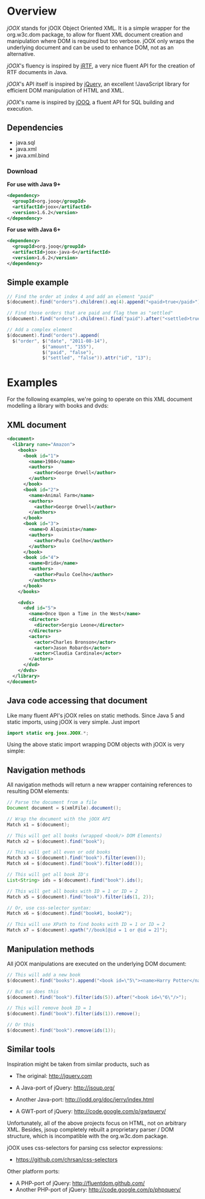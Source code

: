 # Overview

*jOOX* stands for jOOX Object Oriented XML. It is a simple wrapper for the org.w3c.dom package, to allow for fluent XML document creation and manipulation where DOM is required but too verbose. jOOX only wraps the underlying document and can be used to enhance DOM, not as an alternative.

*jOOX*'s fluency is inspired by [jRTF](https://github.com/ullenboom/jrtf), a very nice fluent API for the creation of RTF documents in Java.

*jOOX*'s API itself is inspired by [jQuery](http://jquery.com/), an excellent !JavaScript library for efficient DOM manipulation of HTML and XML.

*jOOX*'s name is inspired by [jOOQ](http://www.jooq.org), a fluent API for SQL building and execution.

## Dependencies

- java.sql
- java.xml
- java.xml.bind

### Download

**For use with Java 9+**

```xml
<dependency>
  <groupId>org.jooq</groupId>
  <artifactId>joox</artifactId>
  <version>1.6.2</version>
</dependency>
```

**For use with Java 6+**

```xml
<dependency>
  <groupId>org.jooq</groupId>
  <artifactId>joox-java-6</artifactId>
  <version>1.6.2</version>
</dependency>
```

## Simple example

```java
// Find the order at index 4 and add an element "paid"
$(document).find("orders").children().eq(4).append("<paid>true</paid>");

// Find those orders that are paid and flag them as "settled"
$(document).find("orders").children().find("paid").after("<settled>true</settled>");

// Add a complex element
$(document).find("orders").append(
  $("order", $("date", "2011-08-14"),
             $("amount", "155"),
             $("paid", "false"),
             $("settled", "false")).attr("id", "13");
```

# Examples

For the following examples, we're going to operate on this XML document modelling a library with books and dvds:

## XML document

```xml
<document>
  <library name="Amazon">
    <books>
      <book id="1">
        <name>1984</name>
        <authors>
          <author>George Orwell</author>
        </authors>
      </book>
      <book id="2">
        <name>Animal Farm</name>
        <authors>
          <author>George Orwell</author>
        </authors>
      </book>
      <book id="3">
        <name>O Alquimista</name>
        <authors>
          <author>Paulo Coelho</author>
        </authors>
      </book>
      <book id="4">
        <name>Brida</name>
        <authors>
          <author>Paulo Coelho</author>
        </authors>
      </book>
    </books>

    <dvds>
      <dvd id="5">
        <name>Once Upon a Time in the West</name>
        <directors>
          <director>Sergio Leone</director>
        </directors>
        <actors>
          <actor>Charles Bronson</actor>
          <actor>Jason Robards</actor>
          <actor>Claudia Cardinale</actor>
        </actors>
      </dvd>
    </dvds>
  </library>
</document>
```

## Java code accessing that document

Like many fluent API's jOOX relies on static methods. Since Java 5 and static imports, using jOOX is very simple. Just import

```java
import static org.joox.JOOX.*;
```

Using the above static import wrapping DOM objects with jOOX is very simple:

## Navigation methods

All navigation methods will return a new wrapper containing references to resulting DOM elements:

```java
// Parse the document from a file
Document document = $(xmlFile).document();

// Wrap the document with the jOOX API
Match x1 = $(document);

// This will get all books (wrapped <book/> DOM Elements)
Match x2 = $(document).find("book");

// This will get all even or odd books
Match x3 = $(document).find("book").filter(even());
Match x4 = $(document).find("book").filter(odd());

// This will get all book ID's
List<String> ids = $(document).find("book").ids();

// This will get all books with ID = 1 or ID = 2
Match x5 = $(document).find("book").filter(ids(1, 2));

// Or, use css-selector syntax:
Match x6 = $(document).find("book#1, book#2");

// This will use XPath to find books with ID = 1 or ID = 2
Match x7 = $(document).xpath("//book[@id = 1 or @id = 2]");
```

## Manipulation methods

All jOOX manipulations are executed on the underlying DOM document:

```java
// This will add a new book
$(document).find("books").append("<book id=\"5\"><name>Harry Potter</name></book>");

// But so does this
$(document).find("book").filter(ids(5)).after("<book id=\"6\"/>");

// This will remove book ID = 1
$(document).find("book").filter(ids(1)).remove();

// Or this
$(document).find("book").remove(ids(1));
```

## Similar tools

Inspiration might be taken from similar products, such as

 * The original: http://jquery.com

 * A Java-port of jQuery: http://jsoup.org/
 * Another Java-port: http://jodd.org/doc/jerry/index.html
 * A GWT-port of jQuery: http://code.google.com/p/gwtquery/

Unfortunately, all of the above projects focus on HTML, not on arbitrary XML. Besides, jsoup completely rebuilt a proprietary parser / DOM structure, which is incompatible with the org.w3c.dom package. 

jOOX uses css-selectors for parsing css selector expressions:

 * https://github.com/chrsan/css-selectors

Other platform ports:

 * A PHP-port of jQuery: http://fluentdom.github.com/
 * Another PHP-port of jQuery: http://code.google.com/p/phpquery/
